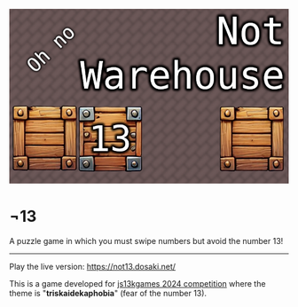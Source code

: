 ![large-icon](./large-icon.png)

# ¬13

A puzzle game in which you must swipe numbers but avoid the number 13!

----

Play the live version: https://not13.dosaki.net/

This is a game developed for [js13kgames 2024 competition](https://2024.js13kgames.com/) where the theme is "**triskaidekaphobia**" (fear of the number 13).